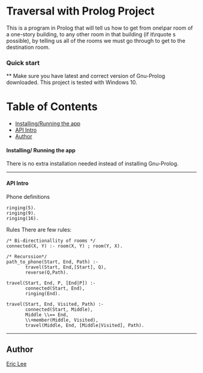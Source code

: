 # Traversal with Prolog Project

This is a program in Prolog that will tell us how to get from one\par
room of a one-story building, to any other room in that building (if it\rquote s possible), by telling us all of the rooms we must go through to get to the destination room.

### Quick start
** Make sure you have latest and correct version of Gnu-Prolog downloaded. This project is tested with Windows 10.

# Table of Contents
* [Installing/Running the app](#installing-running-the-app)
* [API Intro](#api-intro)
* [Author](#author)

#### Installing/ Running the app

There is no extra installation needed instead of installing Gnu-Prolog.
___

#### API Intro
Phone definitions

```
ringing(5).
ringing(9).
ringing(16).
```

Rules
There are few rules:

```
/* Bi-directionallity of rooms */
connected(X, Y) :- room(X, Y) ; room(Y, X).

/* Recurssion*/
path_to_phone(Start, End, Path) :-
       travel(Start, End,[Start], Q),
       reverse(Q,Path).

travel(Start, End, P, [End|P]) :-
       connected(Start, End),
       ringing(End).

travel(Start, End, Visited, Path) :-
       connected(Start, Middle),
       Middle \\== End,
       \\+member(Middle, Visited),
       travel(Middle, End, [Middle|Visited], Path).
```

___

## Author
 [Eric Lee](/LICENSE)
